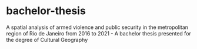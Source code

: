 # bachelor-thesis
A spatial analysis of armed violence and public security in the metropolitan region of Rio de Janeiro from 2016 to 2021 - A bachelor thesis presented for the degree of Cultural Geography
